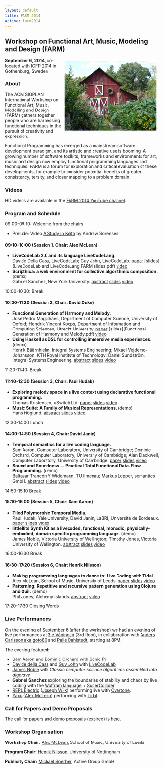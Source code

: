```yaml
---
layout: default
title: FARM 2014
active: farm2014
---
```


## Workshop on Functional Art, Music, Modeling and Design (FARM)

<img src="/files/farm-lambda-small.jpg" style="float: right; margin: 10px;" />

**September 6, 2014**, co-located with [ICFP
2014](http://icfpconference.org/icfp2014/) in Gothenburg, Sweden

### About

The ACM SIGPLAN International Workshop on Functional Art, Music,
Modelling and Design (FARM) gathers together people who are harnessing
functional techniques in the pursuit of creativity and expression.

Functional Programming has emerged as a mainstream software
development paradigm, and its artistic and creative use is booming. A
growing number of software toolkits, frameworks and environments for
art, music and design now employ functional programming languages and
techniques. FARM is a forum for exploration and critical evaluation of
these developments, for example to consider potential benefits of
greater consistency, tersity, and closer mapping to a problem domain.

### Videos

HD videos are available in the [FARM 2014 YouTube
channel](https://www.youtube.com/channel/UCf7H_pjnsMB3FQyf_mUXBAA).

### Program and Schedule

09:00-09:10: Welcome from the chairs

* Prelude: Video [A Study in Keith](http://vimeo.com/2433947) by
  Andrew Sorensen

#### 09:10-10:00 (Session 1, Chair: Alex McLean)

* **LiveCodeLab 2.0 and its language LiveCodeLang.** <br/> Davide
     Della Casa, LiveCodeLab; Guy John,
     LiveCodeLab. [paper](http://dl.acm.org/citation.cfm?id=2633638.2633650&coll=DL&dl=GUIDE&CFID=431100116&CFTOKEN=10660488) [slides](LiveCodeLab and LiveCodeLang FARM
     slides.pdf) [video](https://www.youtube.com/watch?v=fDXNoQs15CM)
* **Scripthica: a web environment for collective algorithmic
  composition.** (demo) <br/> Gabriel Sanchez, New York
  University. [abstract](http://dl.acm.org/citation.cfm?id=2633638.2633640&coll=DL&dl=GUIDE&CFID=431100116&CFTOKEN=10660488) [slides](scripthica.pdf) [video](https://www.youtube.com/watch?v=JQzvofku6Y4)

10:00-10:30: Break

#### 10:30-11:20 (Session 2, Chair: David Duke)

* **Functional Generation of Harmony and Melody.** <br/> José Pedro
  Magalhães, Department of Computer Science, University of Oxford;
  Hendrik Vincent Koops, Department of Information and Computing
  Sciences, Utrecht
  University. [paper](http://dl.acm.org/citation.cfm?id=2633638.2633645&coll=DL&dl=GUIDE&CFID=431100116&CFTOKEN=10660488) [slides](Functional Generation of
  Harmony and Melody.pdf) [video](https://www.youtube.com/watch?v=F6jOcR0izqs)
* **Using Haskell as DSL for controlling immersive media
  experiences.** (demo) <br/> Henrik Bäärnhielm, Integral Systems
  Engineering; Mikael Vejdemo-Johansson, KTH Royal Institute of
  Technology; Daniel Sundström, Integral Systems
  Engineering. [abstract](http://dl.acm.org/citation.cfm?id=2633638.2633643&coll=DL&dl=GUIDE&CFID=431100116&CFTOKEN=10660488) [slides](M-Vejdemo-Johansson-Celestra.pdf) [video](https://www.youtube.com/watch?v=gE6i39Dz9-w)

11:20-11:40: Break

#### 11:40-12:30 (Session 3, Chair: Paul Hudak)

* **Exploring melody space in a live context using declarative
  functional programming.** <br/> Thomas Kristensen, uSwitch
  Ltd. [paper](http://dl.acm.org/citation.cfm?id=2633638.2633646&coll=DL&dl=GUIDE&CFID=431100116&CFTOKEN=10660488) [slides](ThomasGKristensen.pdf) [video](https://www.youtube.com/watch?v=Y12tGSrJjc4)
* **Music Suite: A Family of Musical Representations.** (demo) <br/>
  Hans
  Höglund. [abstract](http://dl.acm.org/citation.cfm?id=2633638.2633641&coll=DL&dl=GUIDE&CFID=431100116&CFTOKEN=10660488) [slides](MusicSuite/FARM2014Slides.html) [video](https://www.youtube.com/watch?v=Cr2wdBuJU-8)

12:30-14:00 Lunch

#### 14:00-14:50 (Session 4, Chair: David Janin)

* **Temporal semantics for a live coding language.** <br/> Sam Aaron,
  Computer Laboratory, University of Cambridge; Dominic Orchard,
  Computer Laboratory, University of Cambridge; Alan Blackwell,
  Computer Laboratory, University of
  Cambridge. [paper](http://dl.acm.org/citation.cfm?id=2633638.2633648&coll=DL&dl=GUIDE&CFID=431100116&CFTOKEN=10660488) [slides](sam-aaron-dominic-orchard-FARM-2014.pdf) [video](https://www.youtube.com/watch?v=E8jCR0LYQyY)
* **Sound and Soundness -- Practical Total Functional Data-Flow
  Programming.** (demo)<br/> Baltasar Trancón Y Widemann, TU Ilmenau; Markus
  Lepper, semantics GmbH. [abstract](http://dl.acm.org/citation.cfm?id=2633638.2633644&coll=DL&dl=GUIDE&CFID=431100116&CFTOKEN=10660488) [slides](TranconLepper2014FARM.pdf) [video](https://www.youtube.com/watch?v=lg1fye0e1Tw)

14:50-15:10 Break

#### 15:10-16:00 (Session 5, Chair: Sam Aaron)

* **Tiled Polymorphic Temporal Media.** <br/> Paul Hudak, Yale
  University; David Janin, LaBRI, Université de
  Bordeaux. [paper](http://dl.acm.org/citation.cfm?id=2633638.2633649&coll=DL&dl=GUIDE&CFID=431100116&CFTOKEN=10660488) [slides](TPTM-FARM.pdf) [video](https://www.youtube.com/watch?v=2crt-8zZ3ec)
* **littleBits Synth Kit as a livecoded, functional, monadic,
  physically-embodied, domain specific programming language.** (demo) <br/> James
  Noble, Victoria University of Wellington; Timothy Jones, Victoria
  University of
  Wellington. [abstract](http://dl.acm.org/citation.cfm?id=2633638.2633639&coll=DL&dl=GUIDE&CFID=431100116&CFTOKEN=10660488) [slides](littleBits.pdf) [video](https://www.youtube.com/watch?v=Gb4hwQ5KafI)

16:00-16:30 Break

#### 16:30-17:20 (Session 6, Chair: Henrik Nilsson)
* **Making programming languages to dance to: Live Coding with Tidal.**
  <br/> Alex McLean, School of Music, University of
  Leeds. [paper](http://dl.acm.org/citation.cfm?id=2633638.2633647&coll=DL&dl=GUIDE&CFID=431100116&CFTOKEN=10660488) [slides](tidal-slides/farm.lhs.html) [video](https://www.youtube.com/watch?v=VDLUmyx_Vxg)
* **Patterning: Repetitive and recursive pattern generation using
     Clojure and Quil.** (demo)<br/> Phil Jones, Alchemy
     Islands. [abstract](http://dl.acm.org/citation.cfm?id=2633638.2633642&coll=DL&dl=GUIDE&CFID=431100116&CFTOKEN=10660488) [video](https://www.youtube.com/watch?v=_GJuf188J0Q)
	 
17:20-17:30 Closing Words

### Live Performances

On the evening of September 6 (after the workshop) we had an
evening of live performances at [3:e Våningen](http://www.3vaningen.se/) (3rd floor), in collaboration with
[Anders Carlsson aka goto80](http://goto80.com/blog/promo) and
[Palle
Dahlstedt](http://www.ait.gu.se/kontaktaoss/personal/palle_dahlstedt/),
starting at 8PM.

The evening featured:

* [Sam Aaron](http://sam.aaron.name/) and [Dominic
  Orchard](http://www.cl.cam.ac.uk/~dao29/) with [Sonic Pi](http://sonic-pi.net/)
* [Davide della Casa](http://www.davidedc.com/) and [Guy John](http://rumblesan.com/) with [LiveCodeLab](http://livecodelab.net/)
* [James Noble](http://ecs.victoria.ac.nz/Main/JamesNoble) with *Classic computer science algorithms assembled into algorave*
* **Gabriel Sanchez** exploring the boundaries of stability and chaos by
  live coding with the [Wolfram language](http://www.wolfram.com/programming-cloud/) + [SuperCollider](http://supercollider.sourceforge.net/)
* [REPL Electric](http://www.repl-electric.com/) ([Joseph
  Wilk](http://blog.josephwilk.net/)) performing live with
  [Overtone](https://github.com/overtone/overtone).
* [Yaxu](http://yaxu.org/) ([Alex
  McLean](http://music.leeds.ac.uk/people/alex-mclean/)) performing
  with [Tidal](http://yaxu.org/tidal/).

### Call for Papers and Demo Proposals

The call for papers and demo proposals (expired) is [here](cfp.html).

### Workshop Organisation

**Workshop Chair:** [Alex
McLean](http://music.leeds.ac.uk/people/alex-mclean/), School of Music, University of Leeds

**Program Chair:** [Henrik Nilsson](http://www.cs.nott.ac.uk/~nhn/), University of Nottingham

**Publicity Chair:** [Michael Sperber](http://www.deinprogramm.de/sperber/), Active Group GmbH

